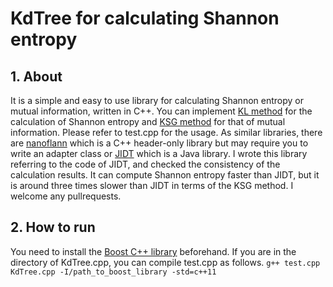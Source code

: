 # KdTree for calculating Shannon entropy
## 1. About
It is a simple and easy to use library for calculating Shannon entropy or mutual information, written in C++.
You can implement [KL method](http://www.mathnet.ru/php/archive.phtml?wshow=paper&jrnid=ppi&paperid=797&option_lang=eng) for the calculation of Shannon entropy and [KSG method](https://journals.aps.org/pre/abstract/10.1103/PhysRevE.69.066138) for that of mutual information.
Please refer to test.cpp for the usage.
As similar libraries, there are [nanoflann](https://github.com/jlblancoc/nanoflann) which is a C++ header-only library but may require you to write an adapter class or [JIDT](https://github.com/jlizier/jidt) which is a Java library.
I wrote this library referring to the code of JIDT, and checked the consistency of the calculation results.
It can compute Shannon entropy faster than JIDT, but it is around three times slower than JIDT in terms of the KSG method.
I welcome any pullrequests.

## 2. How to run
You need to install the [Boost C++ library](https://www.boost.org) beforehand. If you are in the directory of KdTree.cpp, you can compile test.cpp as follows.
```g++ test.cpp KdTree.cpp -I/path_to_boost_library -std=c++11```
